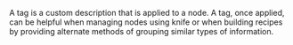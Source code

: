 A tag is a custom description that is applied to a node.
A tag, once applied, can be helpful when managing nodes using knife or when building recipes by providing alternate methods of grouping similar types of information.
